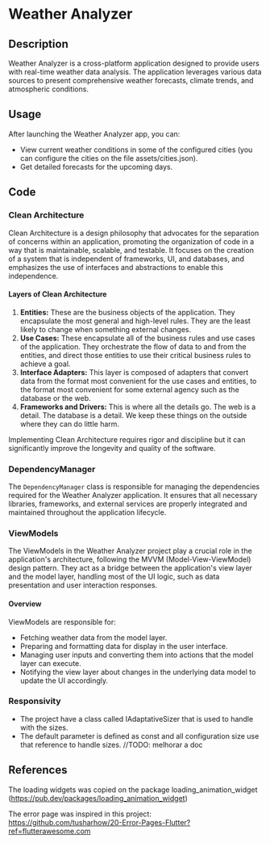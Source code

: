# Weather Analyzer

## Description

Weather Analyzer is a cross-platform application designed to provide users with real-time weather data analysis. The application leverages various data sources to present comprehensive weather forecasts, climate trends, and atmospheric conditions.

## Usage

After launching the Weather Analyzer app, you can:

- View current weather conditions in some of the configured cities (you can configure the cities on the file assets/cities.json).
- Get detailed forecasts for the upcoming days.

## Code

### Clean Architecture
Clean Architecture is a design philosophy that advocates for the separation of concerns within an application, promoting the organization of code in a way that is maintainable, scalable, and testable. It focuses on the creation of a system that is independent of frameworks, UI, and databases, and emphasizes the use of interfaces and abstractions to enable this independence.

#### Layers of Clean Architecture

1. **Entities:** These are the business objects of the application. They encapsulate the most general and high-level rules. They are the least likely to change when something external changes.
2. **Use Cases:** These encapsulate all of the business rules and use cases of the application. They orchestrate the flow of data to and from the entities, and direct those entities to use their critical business rules to achieve a goal.
3. **Interface Adapters:** This layer is composed of adapters that convert data from the format most convenient for the use cases and entities, to the format most convenient for some external agency such as the database or the web.
4. **Frameworks and Drivers:** This is where all the details go. The web is a detail. The database is a detail. We keep these things on the outside where they can do little harm.

Implementing Clean Architecture requires rigor and discipline but it can significantly improve the longevity and quality of the software.

### DependencyManager

The `DependencyManager` class is responsible for managing the dependencies required for the Weather Analyzer application. It ensures that all necessary libraries, frameworks, and external services are properly integrated and maintained throughout the application lifecycle.

### ViewModels

The ViewModels in the Weather Analyzer project play a crucial role in the application's architecture, following the MVVM (Model-View-ViewModel) design pattern. They act as a bridge between the application's view layer and the model layer, handling most of the UI logic, such as data presentation and user interaction responses.

#### Overview

ViewModels are responsible for:

- Fetching weather data from the model layer.
- Preparing and formatting data for display in the user interface.
- Managing user inputs and converting them into actions that the model layer can execute.
- Notifying the view layer about changes in the underlying data model to update the UI accordingly.

### Responsivity

- The project have a class called IAdaptativeSizer that is used to handle with the sizes.
- The default parameter is defined as const and all configuration size use that reference to handle sizes.
//TODO: melhorar a doc

## References

The loading widgets was copied on the package loading_animation_widget (https://pub.dev/packages/loading_animation_widget)

The error page was inspired in this project:
https://github.com/tusharhow/20-Error-Pages-Flutter?ref=flutterawesome.com

